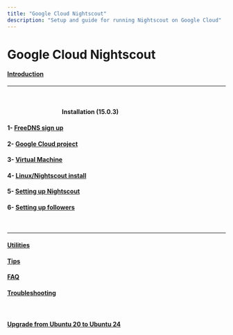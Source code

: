 ```yaml
---
title: "Google Cloud Nightscout"
description: "Setup and guide for running Nightscout on Google Cloud"
---
```

  
# Google Cloud Nightscout  
  
#### [Introduction](./docs/GCNS/GCNS_Introduction.md)  
  
---  

<br/>  
  
####          **Installation** (15.0.3)
#### 1- [FreeDNS sign up](./docs/FreeDNS.md)
#### 2- [Google Cloud project](./docs/NS_GCProject.md)
#### 3- [Virtual Machine](./docs/VirtualMachine.md)
#### 4- [Linux/Nightscout install](./docs/NS_Install.md)
#### 5- [Setting up Nightscout](./docs/NS_setup.md)
#### 6- [Setting up followers](./docs/NS_Followers.md)  
<br/>  
  
---  
  
#### [Utilities](./docs/GCNS/Utilities.md)
#### [Tips](./docs/GCNS/Tips.md)
#### [FAQ](./docs/GCNS/FAQ.md)
#### [Troubleshooting](./docs/GCNS/Troubleshooting.md)
<br/>  
  
#### [Upgrade from Ubuntu 20 to Ubuntu 24](./docs/GCNS/UpgradeToUbuntu24.md)
  
